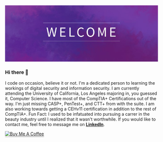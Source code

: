 ![Image of Profile Banner](https://github.com/Cassiedee/Cassiedee/blob/master/profilebanners.jpg)

### Hi there 👋

I code on occasion, believe it or not. I'm a dedicated person to learning the workings of digital security and information security. I am currently attending the University of California, Los Angeles majoring in, you guessed it, Computer Science. I have most of the CompTIA+ Certifications out of the way. I'm just missing CASP+, PenTest+, and CTT+ from with the suite. I am also working towards getting a CEHv11 certification in addition to the rest of CompTIA+. Fun Fact: I used to be infatuated into pursuing a carrer in the beauty industry until I realized that it wasn't worthwhile. If you would like to contact me, feel free to message me on **[LinkedIn](https://www.linkedin.com/in/cassidy-nguyen-99877a1a7/)**.

<a href="https://www.buymeacoffee.com/cassidynguyen" target="_blank"><img src="https://cdn.buymeacoffee.com/buttons/default-blue.png" alt="Buy Me A Coffee" style="height: 41px !important;width: 174px !important;box-shadow: 0px 3px 2px 0px rgba(190, 190, 190, 0.5) !important;-webkit-box-shadow: 0px 3px 2px 0px rgba(190, 190, 190, 0.5) !important;" ></a>
<!--
**Cassiedee/Cassiedee** is a ✨ _special_ ✨ repository because its `README.md` (this file) appears on your GitHub profile.

Here are some ideas to get you started:

- 🔭 I’m currently working on ...
- 🌱 I’m currently learning ...
- 👯 I’m looking to collaborate on ...
- 🤔 I’m looking for help with ...
- 💬 Ask me about ...
- 📫 How to reach me: ...
- 😄 Pronouns: ...
- ⚡ Fun fact: ...
-->
